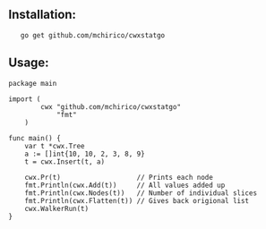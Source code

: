 
Installation:
-------------

       go get github.com/mchirico/cwxstatgo


Usage:
------


	package main

	import (
	        cwx "github.com/mchirico/cwxstatgo"
		        "fmt"
		)

	func main() {
        var t *cwx.Tree
        a := []int{10, 10, 2, 3, 8, 9}
        t = cwx.Insert(t, a)

        cwx.Pr(t)                   // Prints each node
        fmt.Println(cwx.Add(t))     // All values added up
        fmt.Println(cwx.Nodes(t))   // Number of individual slices
        fmt.Println(cwx.Flatten(t)) // Gives back origional list
        cwx.WalkerRun(t)
	}








